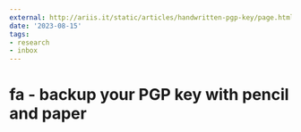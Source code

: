 ```yaml
---
external: http://ariis.it/static/articles/handwritten-pgp-key/page.html
date: '2023-08-15'
tags:
- research
- inbox
---
```


# fa - backup your PGP key with pencil and paper
